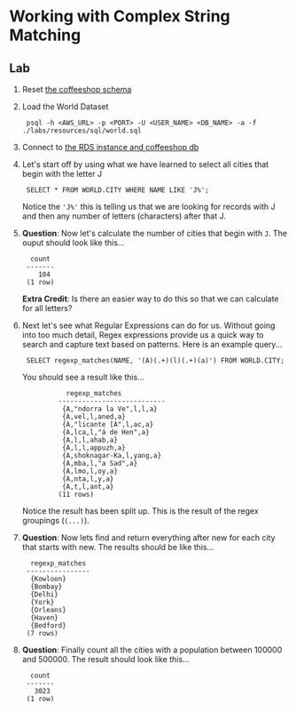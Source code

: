 # Working with Complex String Matching

## Lab

1. Reset [the coffeeshop schema](./ddl_dml_lab.md#reset-psql)
1. Load the World Dataset<a name="load-world"></a>

        psql -h <AWS_URL> -p <PORT> -U <USER_NAME> <DB_NAME> -a -f ./labs/resources/sql/world.sql

1. Connect to [the RDS instance and coffeeshop db](./creating_rds_instance.md#connect-psql)
1. Let's start off by using what we have learned to select all cities that begin with the letter J

        SELECT * FROM WORLD.CITY WHERE NAME LIKE 'J%';

    Notice the `'J%'` this is telling us that we are looking for records with J and then any number of letters (characters) after that J.
1. **Question**: Now let's calculate the number of cities that begin with `J`. The ouput should look like this...

         count 
        -------
           104
        (1 row)      

    **Extra Credit**: Is there an easier way to do this so that we can calculate for all letters?
1. Next let's see what Regular Expressions can do for us. Without going into too much detail, Regex expressions provide us a quick way to search and capture text based on patterns. Here is an example query...

        SELECT regexp_matches(NAME, '(A)(.+)(l)(.+)(a)') FROM WORLD.CITY;

    You should see a result like this...

                  regexp_matches       
                ---------------------------
                 {A,"ndorra la Ve",l,l,a}
                 {A,vel,l,aned,a}
                 {A,"licante [A",l,ac,a}
                 {A,lca,l,"á de Hen",a}
                 {A,l,l,ahab,a}
                 {A,l,l,appuzh,a}
                 {A,shoknagar-Ka,l,yang,a}
                 {A,mba,l,"a Sad",a}
                 {A,lmo,l,oy,a}
                 {A,nta,l,y,a}
                 {A,t,l,ant,a}
                (11 rows)
    
    Notice the result has been split up. This is the result of the regex groupings (`(...)`).

1. **Question**: Now lets find and return everything after new for each city that starts with new. The results should be like this...

         regexp_matches 
        ----------------
         {Kowloon}
         {Bombay}
         {Delhi}
         {York}
         {Orleans}
         {Haven}
         {Bedford}
        (7 rows)

1. **Question**: Finally count all the cities with a population between 100000 and 500000. The result should look like this...

         count 
        -------
          3023
        (1 row)

        